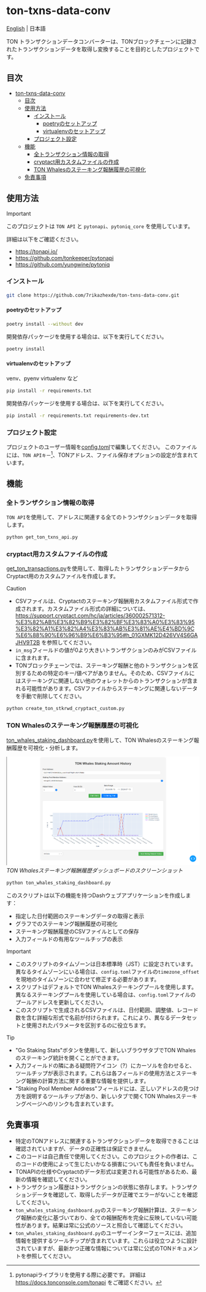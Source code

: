 # ton-txns-data-conv

[English](README.md) | 日本語

TON トランザクションデータコンバーターは、TONブロックチェーンに記録されたトランザクションデータを取得し変換することを目的としたプロジェクトです。

## 目次

- [ton-txns-data-conv](#ton-txns-data-conv)
  - [目次](#目次)
  - [使用方法](#使用方法)
    - [インストール](#インストール)
      - [poetryのセットアップ](#poetryのセットアップ)
      - [virtualenvのセットアップ](#virtualenvのセットアップ)
    - [プロジェクト設定](#プロジェクト設定)
  - [機能](#機能)
    - [全トランザクション情報の取得](#全トランザクション情報の取得)
    - [cryptact用カスタムファイルの作成](#cryptact用カスタムファイルの作成)
    - [TON Whalesのステーキング報酬履歴の可視化](#ton-whalesのステーキング報酬履歴の可視化)
  - [免責事項](#免責事項)

## 使用方法

> [!IMPORTANT]
> このプロジェクトは `TON API` と `pytonapi`、`pytoniq_core` を使用しています。
>
> 詳細は以下をご確認ください。
> - <https://tonapi.io/>
> - <https://github.com/tonkeeper/pytonapi>
> - <https://github.com/yungwine/pytoniq>

### インストール

```bash
git clone https://github.com/7rikazhexde/ton-txns-data-conv.git
```

#### poetryのセットアップ

```bash
poetry install --without dev
```

開発依存パッケージを使用する場合は、以下を実行してください。

```bash
poetry install
```

#### virtualenvのセットアップ

venv、pyenv virtualenv など

```bash
pip install -r requirements.txt
```

開発依存パッケージを使用する場合は、以下を実行してください。

```bash
pip install -r requirements.txt requirements-dev.txt
```

### プロジェクト設定

プロジェクトのユーザー情報を[config.toml](./ton_txns_data_conv/config.toml)で編集してください。
このファイルには、`TON APIキー`[^1]、TONアドレス、ファイル保存オプションの設定が含まれています。
[^1]: pytonapiライブラリを使用する際に必要です。
      詳細は <https://docs.tonconsole.com/tonapi> をご確認ください。

## 機能

### 全トランザクション情報の取得

`TON API`を使用して、アドレスに関連する全てのトランザクションデータを取得します。

```bash
python get_ton_txns_api.py
```

### cryptact用カスタムファイルの作成

[get_ton_transactions.py](./ton_txns_data_conv/get_ton_transactions.py)を使用して、取得したトランザクションデータからCryptact用のカスタムファイルを作成します。

> [!CAUTION]
> - CSVファイルは、Cryptactのステーキング報酬用カスタムファイル形式で作成されます。カスタムファイル形式の詳細については、<https://support.cryptact.com/hc/ja/articles/360002571312-%E3%82%AB%E3%82%B9%E3%82%BF%E3%83%A0%E3%83%95%E3%82%A1%E3%82%A4%E3%83%AB%E3%81%AE%E4%BD%9C%E6%88%90%E6%96%B9%E6%B3%95#h_01GXMK12D426VV4S6GAJHV9T2B> を参照してください。
> - `in_msg`フィールドの値が0より大きいトランザクションのみがCSVファイルに含まれます。
> - TONブロックチェーンでは、ステーキング報酬と他のトランザクションを区別するための特定のキー/値ペアがありません。そのため、CSVファイルにはステーキングに関連しない他のウォレットからのトランザクションが含まれる可能性があります。CSVファイルからステーキングに関連しないデータを手動で削除してください。

```bash
python create_ton_stkrwd_cryptact_custom.py
```

### TON Whalesのステーキング報酬履歴の可視化

[ton_whales_staking_dashboard.py](./ton_txns_data_conv/ton_whales_staking_dashboard.py)を使用して、TON Whalesのステーキング報酬履歴を可視化・分析します。

![TON Whalesステーキング報酬履歴ダッシュボード](.other_data/TON%20Whales%20Staking%20Amount%20History.png)
*TON Whalesステーキング報酬履歴ダッシュボードのスクリーンショット*

```bash
python ton_whales_staking_dashboard.py
```

このスクリプトは以下の機能を持つDashウェブアプリケーションを作成します：

- 指定した日付範囲のステーキングデータの取得と表示
- グラフでのステーキング報酬履歴の可視化
- ステーキング報酬履歴のCSVファイルとしての保存
- 入力フィールドの有用なツールチップの表示

> [!IMPORTANT]
> - このスクリプトのタイムゾーンは日本標準時（JST）に設定されています。異なるタイムゾーンにいる場合は、`config.toml`ファイルの`timezone_offset`を現地のタイムゾーンに合わせて修正する必要があります。
> - スクリプトはデフォルトでTON Whalesステーキングプールを使用します。異なるステーキングプールを使用している場合は、`config.toml`ファイルのプールアドレスを更新してください。
> - このスクリプトで生成されるCSVファイルは、日付範囲、調整値、レコード数を含む詳細な形式で名前が付けられます。これにより、異なるデータセットと使用されたパラメータを区別するのに役立ちます。

> [!TIP]
> - "Go Staking Stats"ボタンを使用して、新しいブラウザタブでTON Whalesのステーキング統計を開くことができます。
> - 入力フィールドの隣にある疑問符アイコン（?）にカーソルを合わせると、ツールチップが表示されます。これらは各フィールドの使用方法とステーキング報酬の計算方法に関する重要な情報を提供します。
> - "Staking Pool Member Address"フィールドには、正しいアドレスの見つけ方を説明するツールチップがあり、新しいタブで開くTON Whalesステーキングページへのリンクも含まれています。

## 免責事項

- 特定のTONアドレスに関連するトランザクションデータを取得できることは確認されていますが、データの正確性は保証できません。
- このコードは自己責任で使用してください。このプロジェクトの作者は、このコードの使用によって生じたいかなる損害についても責任を負いません。
- TONAPIの仕様やCryptactのデータ形式は変更される可能性があるため、最新の情報を確認してください。
- トランザクション履歴はトランザクションの状態に依存します。トランザクションデータを確認して、取得したデータが正確でエラーがないことを確認してください。
- `ton_whales_staking_dashboard.py`のステーキング報酬計算は、ステーキング報酬の変化に基づいており、全ての報酬配布を完全に反映していない可能性があります。結果は常に公式のソースと照合して確認してください。
- `ton_whales_staking_dashboard.py`のユーザーインターフェースには、追加情報を提供するツールチップが含まれています。これらは役立つように設計されていますが、最新かつ正確な情報については常に公式のTONドキュメントを参照してください。
